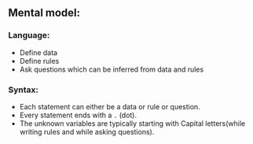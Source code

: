 ## Mental model:

### Language:

- Define data
- Define rules
- Ask questions which can be inferred from data and rules

### Syntax:

- Each statement can either be a data or rule or question.
- Every statement ends with a `.` (dot).
- The unknown variables are typically starting with Capital letters(while writing rules and while asking questions).
